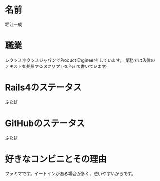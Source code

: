 # 名前
堀江一成

# 職業
レクシスネクシスジャパンでProduct Engineerをしています。
業務では法律のテキストを処理するスクリプトをPerlで書いています。

# Rails4のステータス
ふたば

# GitHubのステータス
ふたば

# 好きなコンビニとその理由  
ファミマです。イートインがある場合が多く、使いやすいからです。

